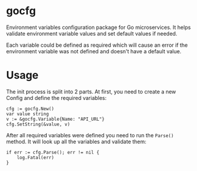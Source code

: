 # gocfg
Environment variables configuration package for Go microservices. It helps validate environment variable values and set default values if needed. 

Each variable could be defined as required which will cause an error if the environment variable was not defined and doesn't have a default value.

# Usage
The init process is split into 2 parts. At first, you need to create a new Config and define the required variables:

```
cfg := gocfg.New()
var value string
v := &gocfg.Variable{Name: "API_URL"}
cfg.SetString(&value, v)
```

After all required variables were defined you need to run the `Parse()` method. It will look up all the variables and validate them:

```
if err := cfg.Parse(); err != nil {
    log.Fatal(err)
}
```